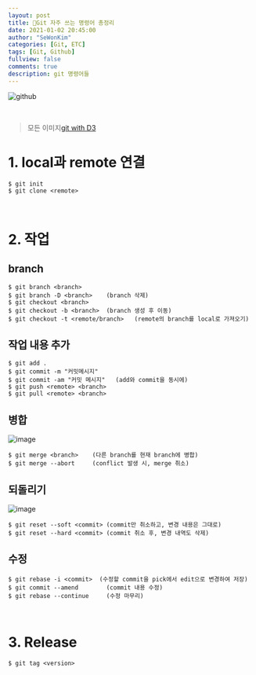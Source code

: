 ```yaml
---
layout: post
title: 📢Git 자주 쓰는 명령어 총정리
date: 2021-01-02 20:45:00
author: "SeWonKim"
categories: [Git, ETC]
tags: [Git, Github]
fullview: false
comments: true
description: git 명령어들
---
```


![github](https://steemitimages.com/640x0/https://www.aha.io/assets/github.7433692cabbfa132f34adb034e7909fa.png)

&nbsp;

> 모든 이미지[git with D3](https://onlywei.github.io/explain-git-with-d3)

# 1. local과 remote 연결

```vim
$ git init
$ git clone <remote>
```

&nbsp;

# 2. 작업

## branch

```vim
$ git branch <branch>
$ git branch -D <branch>    (branch 삭제)
$ git checkout <branch>
$ git checkout -b <branch>  (branch 생성 후 이동)
$ git checkout -t <remote/branch>   (remote의 branch를 local로 가져오기)
```

## 작업 내용 추가

```vim
$ git add .
$ git commit -m "커밋메시지"
$ git commit -am "커밋 메시지"   (add와 commit을 동시에)
$ git push <remote> <branch>
$ git pull <remote> <branch>
```

## 병합

![image](https://user-images.githubusercontent.com/30452963/103888140-8ca30380-5127-11eb-8dfb-088d3edad953.png)

```vim
$ git merge <branch>    (다른 branch를 현재 branch에 병합)
$ git merge --abort     (conflict 발생 시, merge 취소)
```

## 되돌리기

![image](https://user-images.githubusercontent.com/30452963/103888238-c70ca080-5127-11eb-91cd-4568382ce295.png)

```vim
$ git reset --soft <commit> (commit만 취소하고, 변경 내용은 그대로)
$ git reset --hard <commit> (commit 취소 후, 변경 내역도 삭제)
```

## 수정

```vim
$ git rebase -i <commit>  (수정할 commit을 pick에서 edit으로 변경하여 저장)
$ git commit --amend        (commit 내용 수정)
$ git rebase --continue     (수정 마무리)
```

&nbsp;

# 3. Release

```vim
$ git tag <version>
```

&nbsp;
